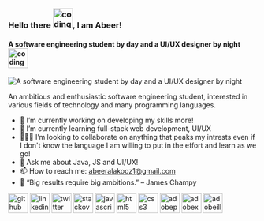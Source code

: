 ### Hello there [<img src='https://user-images.githubusercontent.com/86795969/178086321-b7501b2d-8072-4aa0-aef8-430ca3505e0b.gif' alt='coding' height='40'>](1), I am Abeer!  
#### A software engineering student by day and a UI/UX designer by night [<img src='https://user-images.githubusercontent.com/86795969/178086244-4168540b-0734-4eb8-966d-6462690512f2.gif' alt='coding' height='40'>](1)
![A software engineering student by day and a UI/UX designer by night](https://user-images.githubusercontent.com/86795969/178082529-19b79def-7c57-49f3-a1e9-15f69bfa7372.png) 

An ambitious and enthusiastic software engineering student, interested in various fields of technology and many programming languages. 


- 🔭 I’m currently working on developing my skills more! 
- 🌱 I’m currently learning full-stack web development, UI/UX 
- 👩🏻‍💻 I’m looking to collaborate on anything that peaks my intrests even if I don't know the language I am willing to put in the effort and learn as we go! 
- 💬 Ask me about Java, JS and UI/UX! 
- 📫 How to reach me: abeeralakooz1@gmail.com 
- 📖 “Big results require big ambitions.” – James Champy

[<img src='https://cdn.jsdelivr.net/npm/simple-icons@3.0.1/icons/github.svg' alt='github' height='40'>](https://github.com/abeermirai)  [<img src='https://cdn.jsdelivr.net/npm/simple-icons@3.0.1/icons/linkedin.svg' alt='linkedin' height='40'>](https://www.linkedin.com/in/abeer-alakooz-b69312217/)  [<img src='https://cdn.jsdelivr.net/npm/simple-icons@3.0.1/icons/twitter.svg' alt='twitter' height='40'>](https://twitter.com/abesmirai)  [<img src='https://cdn.jsdelivr.net/npm/simple-icons@3.0.1/icons/stackoverflow.svg' alt='stackoverflow' height='40'>](https://stackoverflow.com/users/19507108)  [<img src='https://cdn.jsdelivr.net/npm/simple-icons@3.0.1/icons/javascript.svg' alt='javascript' height='40'>](1)  [<img src='https://cdn.jsdelivr.net/npm/simple-icons@3.0.1/icons/html5.svg' alt='html5' height='40'>](1)  [<img src='https://cdn.jsdelivr.net/npm/simple-icons@3.0.1/icons/css3.svg' alt='css3' height='40'>](1)  [<img src='https://cdn.jsdelivr.net/npm/simple-icons@3.0.1/icons/adobephotoshop.svg' alt='adobephotoshop' height='40'>](1)  [<img src='https://cdn.jsdelivr.net/npm/simple-icons@3.0.1/icons/adobexd.svg' alt='adobexd' height='40'>](1)  [<img src='https://cdn.jsdelivr.net/npm/simple-icons@3.0.1/icons/adobeillustrator.svg' alt='adobeillustrator' height='40'>](1)  
